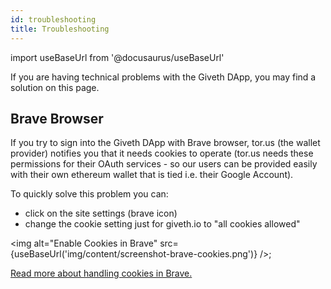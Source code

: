 ```yaml
---
id: troubleshooting
title: Troubleshooting
---
```

import useBaseUrl from '@docusaurus/useBaseUrl'


If you are having technical problems with the Giveth DApp, you may find a solution on this page.

## Brave Browser

If you try to sign into the Giveth DApp with Brave browser, tor.us (the wallet provider) notifies you that it needs cookies to operate (tor.us needs these permissions for their OAuth services - so our users can be provided easily with their own ethereum wallet that is tied i.e. their Google Account).

To quickly solve this problem you can: 

- click on the site settings (brave icon)
- change the cookie setting just for giveth.io to "all cookies allowed"

<img
  alt="Enable Cookies in Brave"
  src={useBaseUrl('img/content/screenshot-brave-cookies.png')}
/>;

[Read more about handling cookies in Brave.](https://support.brave.com/hc/en-us/articles/360050634931-How-Do-I-Manage-Cookies-In-Brave-)
